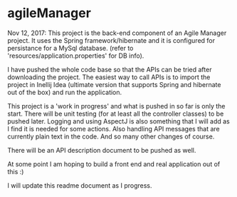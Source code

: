 # agileManager
Nov 12, 2017:
This project is the back-end component of an Agile Manager project. It uses the Spring framework/hibernate and it is configured for
persistance for a MySql database. (refer to 'resources/application.properties' for DB info).

I have pushed the whole code base so that the APIs can be tried after downloading the project. 
The easiest way to call APIs is to import the project in Inellij Idea (ultimate version that supports Spring and hibernate out of the box)
and run the application. 

This project is a 'work in progress' and what is pushed in so far is only the start.
There will be unit testing (for at least all the controller classes) to be pushed later. 
Logging and using AspectJ is also something that I will add as I find it is needed for some actions.
Also handling API messages that are currently plain text in the code. And so many other changes of course.

There will be an API description document to be pushed as well.

At some point I am hoping to build a front end and real application out of this :)

I will update this readme document as I progress.
